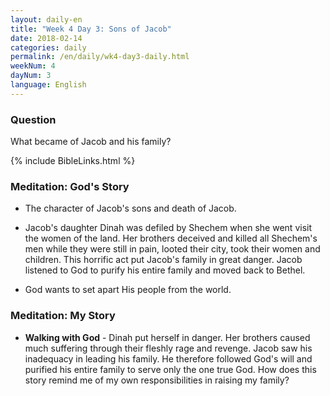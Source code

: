 ```yaml
---
layout: daily-en
title: "Week 4 Day 3: Sons of Jacob"
date: 2018-02-14
categories: daily
permalink: /en/daily/wk4-day3-daily.html
weekNum: 4
dayNum: 3
language: English
---
```


### Question     
What became of Jacob and his family?

{% include BibleLinks.html %} 

### Meditation: God's Story   
+ The character of Jacob's sons and death of Jacob. 

+ Jacob's daughter Dinah was defiled by Shechem when she went visit the women of the land. Her brothers deceived and killed all Shechem's men while they were still in pain, looted their city, took their women and children. This horrific act put Jacob's family in great danger. Jacob listened to God to purify his entire family and moved back to Bethel.  

+ God wants to set apart His people from the world. 

### Meditation: My Story   
+ **Walking with God** - Dinah put herself in danger. Her brothers caused much suffering through their fleshly rage and revenge. Jacob saw his inadequacy in leading his family. He therefore followed God's will and purified his entire family to serve only the one true God. How does this story remind me of my own responsibilities in raising my family? 

